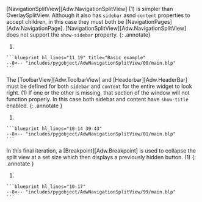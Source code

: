 [NavigationSplitView][Adw.NavigationSplitView] (1) is simpler than OverlaySplitView.
Although it also has `sidebar` asnd `content` properties to accept children, in this case they must both be [NavigationPages][Adw.NavigationPage].
[NavigationSplitView][Adw.NavigationSplitView] does not support the `show-sidebar` property.
{: .annotate}

1.  

    ```blueprint hl_lines="11 19" title="Basic example"
    --8<-- "includes/pygobject/AdwNavigationSplitView/00/main.blp"
    ```

The [ToolbarView][Adw.ToolbarView] and [Headerbar][Adw.HeaderBar] must be defined for both `sidebar` and `content` for the entire widget to look right. (1)
If one or the other is missing, that section of the window will not function properly.
In this case both sidebar and content have `show-title` enabled.
{: .annotate }

1.  

    ```blueprint hl_lines="10-14 39-43"
    --8<-- "includes/pygobject/AdwNavigationSplitView/01/main.blp"
    ```

In this final iteration, a [Breakpoint][Adw.Breakpoint] is used to collapse the split view at a set size which then displays a previously hidden button. (1)
{: .annotate }

1.  

    ```blueprint hl_lines="10-17"
    --8<-- "includes/pygobject/AdwNavigationSplitView/99/main.blp"
    ```
